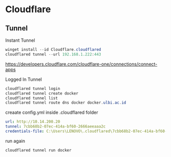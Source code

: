 # Cloudflare

## Tunnel

Instant Tunnel

```powershell
winget install --id Cloudflare.cloudflared
cloudflared tunnel --url 192.168.1.222:443
```

https://developers.cloudflare.com/cloudflare-one/connections/connect-apps

Logged In Tunnel
```powershell
cloudflared tunnel login
cloudflared tunnel create docker
cloudflared tunnel list
cloudflared tunnel route dns docker docker.ulbi.ac.id
```

creaate config.yml inside .cloudflared folder
```yml
url: http://10.14.200.20
tunnel: 7cbb68b2-07ec-414a-bf60-2666aeeaaa2c
credentials-file: C:\Users\LENOVO\.cloudflared\7cbb68b2-07ec-414a-bf60-2666aeeaaa2c.json
```
run again
```powershell
cloudflared tunnel run docker
```
